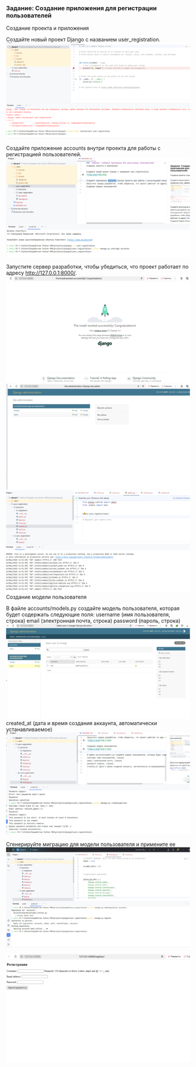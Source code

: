 ###  Задание: Создание приложения для регистрации пользователей
Создание проекта и приложения

Создайте новый проект Django с названием user_registration.
![img.png](img.png)

Создайте приложение accounts внутри проекта для работы с регистрацией пользователей.
![img_1.png](img_1.png)

Запустите сервер разработки, чтобы убедиться, что проект работает по адресу http://127.0.0.1:8000/.
![img_2.png](img_2.png)
![img_5.png](img_5.png)
![img_6.png](img_6.png)
Создание модели пользователя

В файле accounts/models.py создайте модель пользователя, которая будет содержать следующие поля:
username (имя пользователя, строка)
email (электронная почта, строка)
password (пароль, строка)
![img_8.png](img_8.png)
created_at (дата и время создания аккаунта, автоматически устанавливаемое)
![img_4.png](img_4.png)

Сгенерируйте миграцию для модели пользователя и примените ее
![img_3.png](img_3.png)

![img_7.png](img_7.png)
